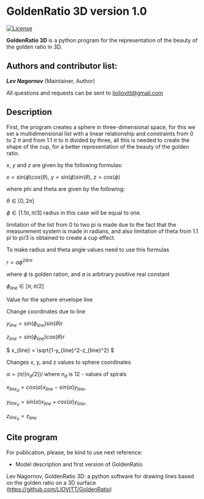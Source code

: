 GoldenRatio 3D version 1.0
====================
[![License](https://img.shields.io/badge/License-GPLv3-orange.svg)](https://github.com/)

**GoldenRatio 3D** is a python program for the representation of the beauty of the golden ratio in 3D. 

Authors and contributor list:
---
_**Lev Nagornov**_ (Maintainer, Author)

All questions and requests can be sent to lioliovitt@gmail.com  

Description
---
First, the program creates a sphere in three-dimensional space, for this we set a multidimensional list with a linear
relationship and constraints from 0 to 2 $\pi$ and from 1.1 $\pi$ to $\pi$ divided by three, all this is needed to create the shape
of the cup, for a better representation of the beauty of the golden ratio.

$x$, $y$ and $z$ are given by the following formulas:

$`
x = sin(\phi) cos(\theta),
`$
$`
y = sin(\phi) sin(\theta),
`$
$`
z = cos(\phi)
`$

where phi and theta are given by the following:

$\theta \in [0, 2\pi]$

$\phi \in [1.1 \pi,\pi/3]$
radius in this case will be equal to one.

limitation of the list from 0 to two pi is made due to the fact that the measurement system is made in radians,
and also limitation of theta from 1.1 pi to pi/3 is obtained to create a cup effect.

To make radius and theta angle values need to use this formulas

$r=a\phi^{2\theta/\pi}$

where $\phi$ is golden ration, and $a$ is arbitrary positive real constant


$\phi_{line} \in [\pi, \pi/2]$

Value for the sphere envelope line


Change coordinates due to line

$`
y_{line} = sin(\phi_{line})sin(\theta)r 
`$

$`
z_{line} = sin(\phi_{line})cos(\theta)r 
`$

$`
x_{line} = \sqrt{1-y_{line}^2-z_{line}^2}
`$


Changes x, y, and z values to sphere coordinates

$`
\alpha = (\pi/(n_d/2))i 
`$
where $`n_d`$ is 12 - values of spirals

$`
x_{line_{d}} = cos(\alpha)x_{line} - sin(\alpha)y_{line}, 
`$

$`
y_{line_{d}} = sin(\alpha)x_{line} + cos(\alpha)y_{line}, 
`$

$`
z_{line_{d}} = z_{line}
`$


## Cite program

For publication, please, be kind to use next reference:

- Model description and first version of GoldenRatio

Lev Nagornov,  GoldenRatio 3D: a python software for drawing lines based on the golden ratio on a 3D surface (https://github.com/LIOVITT/GoldenRatio)

